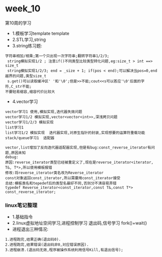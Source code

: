 # week_10
第10周的学习
- 1.模板学习template<typename T>  template<class T>
- 2.STL学习,string		
- 3.string练习题:
```
字符串相加/相乘;第一个只出现一次字符串;翻转字符串1/2/3; 
 string模拟实现1/2 ; 注意if()不同类型比较类型转化问题,eg:size_t > int ==> size_t
 string模拟实现1/2/3; end = _size + 1; if(pos < end);可以解决当pos=0,end越界的问题,类型size_t
 s.get()可以读取缓冲区' '和'\0';但是>>不能;cout<<s可以答应'\0'后面的字符,C_str不能;
不要轻易缩容,缩容代价比较大
```

- 4.vector学习	
```
vector学习1 使用,模拟实现,迭代器失效问题
vector学习1/2 模拟实现,vector<vector<int>>,深浅拷贝问题
vector学习1/2/3 模拟实现
list学习1
list学习1/2 模拟实现	迭代器实现,对原生指针的封装,实现想要的运算符重载功能
stack/queue学习1  适配器

vector,list增加了反向迭代器适配器实现,但是有bug:const_reverse_iterator有问题,原因未知
debug:	
原因:reverse_iterator类型已经被重定义了,现在是reverse_iterator<iterator, T&, T*>,所以使用模板报错
修改:将reverse_iterator类名改为Reverse_iterator
const对象返回const_iterator,所以需要用const_iterator接受
总结:模板类名和tepedef后的类型名最好不同,否则分不清容易弄错
typedef Reverse_iterator<const_iterator,const T&,const T*> const_reverse_iterator;
```

### linux笔记整理 
- 1.基础指令
- 2.linux虚拟地址空间学习,进程控制学习
退出码,信号学习
fork()+wait()
- 进程退出三种情况:
```
1.进程跑完,结果正确(退出码0).
2.进程跑完,结果错误(退出码非0,对应错误原因).
3.进程崩溃.(退出码无效,程序被操作系统利用信号Kill,有退出信号);
```
